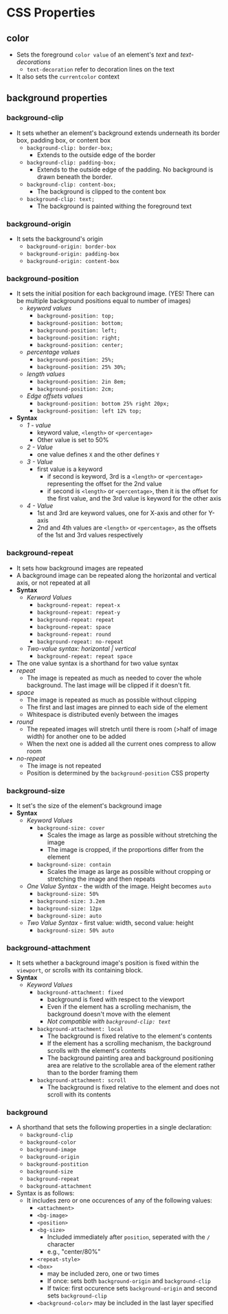 # CSS Properties

## color

- Sets the foreground `color value` of an element's *text* and *text-decorations*
  - `text-decoration` refer to decoration lines on the text
- It also sets the `currentcolor` context

## background properties

### background-clip

- It sets whether an element's background extends underneath its border box, padding box, or content box
  - `background-clip: border-box;`
    - Extends to the outside edge of the border
  - `background-clip: padding-box;`
    - Extends to the outside edge of the padding. No background is drawn beneath the border.
  - `background-clip: content-box;`
    - The background is clipped to the content box
  - `background-clip: text;`
    - The background is painted withing the foreground text

### background-origin

- It sets the background's origin
  - `background-origin: border-box`
  - `background-origin: padding-box`
  - `background-origin: content-box`

### background-position

- It sets the initial position for each background image. (YES! There can be multiple background positions equal to number of images)
  - *keyword values*
    - `background-position: top;`
    - `background-position: bottom;`
    - `background-position: left;`
    - `background-position: right;`
    - `background-position: center;`
  - *percentage values*
    - `background-position: 25%;`
    - `background-position: 25% 30%;`
  - *length values*
    - `background-position: 2in 8em;`
    - `background-position: 2cm;`
  - *Edge offsets values*
    - `background-position: bottom 25% right 20px;`
    - `background-position: left 12% top;`
- **Syntax**
  - *1 - value*
    - keyword value, `<length>` or `<percentage>`
    - Other value is set to 50%
  - *2 - Value*
    - one value defines `X` and the other defines `Y`
  - *3 - Value*
    - first value is a keyword
      - if second is keyword, 3rd is a `<length>` or `<percentage>`  representing the offset for the 2nd value
      - if second is `<length>` or `<percentage>`, then it is the offset for the first value, and the 3rd value is keyword for the other axis
  - *4 - Value*
    - 1st and 3rd are keyword values, one for X-axis and other for Y-axis
    - 2nd and 4th values are `<length>` or `<percentage>`, as the offsets of the 1st and 3rd values respectively

### background-repeat

- It sets how background images are repeated
- A background image can be repeated along the horizontal and vertical axis, or not repeated at all
- **Syntax**
  - *Kerword Values*
    - `background-repeat: repeat-x`
    - `background-repeat: repeat-y`
    - `background-repeat: repeat`
    - `background-repeat: space`
    - `background-repeat: round`
    - `background-repeat: no-repeat`
  - *Two-value syntax: horizontal | vertical*
    - `background-repeat: repeat space`
- The one value syntax is a shorthand for two value syntax
- *repeat*
  - The image is repeated as much as needed to cover the whole background. The last image will be clipped if it doesn't fit.
- *space*
  - The image is repeated as much as possible without clipping
  - The first and last images are pinned to each side of the element
  - Whitespace is distributed evenly between the images
- *round*
  - The repeated images will stretch until there is room (>half of image width) for another one to be added
  - When the next one is added all the current ones compress to allow room
- *no-repeat*
  - The image is not repeated
  - Position is determined by the `background-position` CSS property

### background-size

- It set's the size of the element's background image
- **Syntax**
  - *Keyword Values*
    - `background-size: cover`
      - Scales the image as large as possible without stretching the image
      - The image is cropped, if the proportions differ from the element
    - `background-size: contain`
      - Scales the image as large as possible without cropping or stretching the image and then repeats
  - *One Value Syntax* - the width of the image. Height becomes `auto`
    - `background-size: 50%`
    - `background-size: 3.2em`
    - `background-size: 12px`
    - `background-size: auto`
  - *Two Value Syntax* - first value: width, second value: height
    - `background-size: 50% auto`

### background-attachment

- It sets whether a background image's position is fixed within the `viewport`, or scrolls with its containing block.
- **Syntax**
  - *Keyword Values*
    - `background-attachment: fixed`
      - background is fixed with respect to the viewport
      - Even if the element has a scrolling mechanism, the background doesn't move with the element
      - *Not compatible with `background-clip: text`*
    - `background-attachment: local`
      - The background is fixed relative to the element's contents
      - If the element has a scrolling mechanism, the background scrolls with the element's contents
      - The background painting area and background positioning area are relative to the scrollable area of the element rather than to the border framing them
    - `background-attachment: scroll`
      - The background is fixed relative to the element and does not scroll with its contents

### background

- A shorthand that sets the following properties in a single declaration:
  - `background-clip`
  - `background-color`
  - `background-image`
  - `background-origin`
  - `background-postition`
  - `background-size`
  - `background-repeat`
  - `background-attachment`
- Syntax is as follows:
  - It includes zero or one occurences of any of the following values:
    - `<attachment>`
    - `<bg-image>`
    - `<position>`
    - `<bg-size>`
      - Included immediately after `position`, seperated with the `/` character
      - e.g., "center/80%"
    - `<repeat-style>`
    - `<box>`
      - may be included zero, one or two times
      - If once: sets both `background-origin` and `background-clip`
      - If twice: first occurence sets `background-origin` and second sets `background-clip`
    - `<background-color>` may be included in the last layer specified
